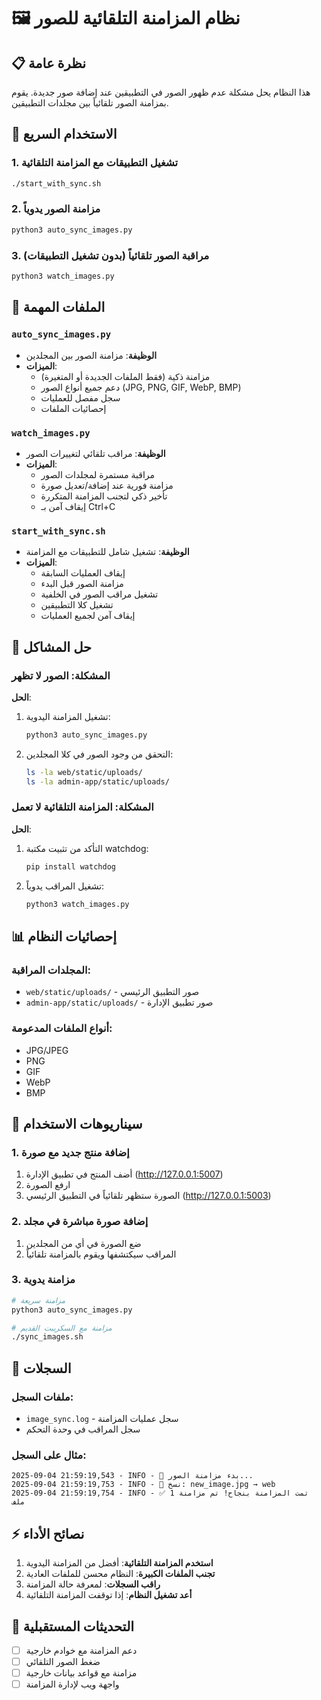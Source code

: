 # 🖼️ نظام المزامنة التلقائية للصور

## 📋 نظرة عامة
هذا النظام يحل مشكلة عدم ظهور الصور في التطبيقين عند إضافة صور جديدة. يقوم بمزامنة الصور تلقائياً بين مجلدات التطبيقين.

## 🚀 الاستخدام السريع

### 1. تشغيل التطبيقات مع المزامنة التلقائية
```bash
./start_with_sync.sh
```

### 2. مزامنة الصور يدوياً
```bash
python3 auto_sync_images.py
```

### 3. مراقبة الصور تلقائياً (بدون تشغيل التطبيقات)
```bash
python3 watch_images.py
```

## 📁 الملفات المهمة

### `auto_sync_images.py`
- **الوظيفة**: مزامنة الصور بين المجلدين
- **الميزات**:
  - مزامنة ذكية (فقط الملفات الجديدة أو المتغيرة)
  - دعم جميع أنواع الصور (JPG, PNG, GIF, WebP, BMP)
  - سجل مفصل للعمليات
  - إحصائيات الملفات

### `watch_images.py`
- **الوظيفة**: مراقب تلقائي لتغييرات الصور
- **الميزات**:
  - مراقبة مستمرة لمجلدات الصور
  - مزامنة فورية عند إضافة/تعديل صورة
  - تأخير ذكي لتجنب المزامنة المتكررة
  - إيقاف آمن بـ Ctrl+C

### `start_with_sync.sh`
- **الوظيفة**: تشغيل شامل للتطبيقات مع المزامنة
- **الميزات**:
  - إيقاف العمليات السابقة
  - مزامنة الصور قبل البدء
  - تشغيل مراقب الصور في الخلفية
  - تشغيل كلا التطبيقين
  - إيقاف آمن لجميع العمليات

## 🔧 حل المشاكل

### المشكلة: الصور لا تظهر
**الحل**:
1. تشغيل المزامنة اليدوية:
   ```bash
   python3 auto_sync_images.py
   ```

2. التحقق من وجود الصور في كلا المجلدين:
   ```bash
   ls -la web/static/uploads/
   ls -la admin-app/static/uploads/
   ```

### المشكلة: المزامنة التلقائية لا تعمل
**الحل**:
1. التأكد من تثبيت مكتبة watchdog:
   ```bash
   pip install watchdog
   ```

2. تشغيل المراقب يدوياً:
   ```bash
   python3 watch_images.py
   ```

## 📊 إحصائيات النظام

### المجلدات المراقبة:
- `web/static/uploads/` - صور التطبيق الرئيسي
- `admin-app/static/uploads/` - صور تطبيق الإدارة

### أنواع الملفات المدعومة:
- JPG/JPEG
- PNG
- GIF
- WebP
- BMP

## 🎯 سيناريوهات الاستخدام

### 1. إضافة منتج جديد مع صورة
1. أضف المنتج في تطبيق الإدارة (http://127.0.0.1:5007)
2. ارفع الصورة
3. الصورة ستظهر تلقائياً في التطبيق الرئيسي (http://127.0.0.1:5003)

### 2. إضافة صورة مباشرة في مجلد
1. ضع الصورة في أي من المجلدين
2. المراقب سيكتشفها ويقوم بالمزامنة تلقائياً

### 3. مزامنة يدوية
```bash
# مزامنة سريعة
python3 auto_sync_images.py

# مزامنة مع السكريبت القديم
./sync_images.sh
```

## 📝 السجلات

### ملفات السجل:
- `image_sync.log` - سجل عمليات المزامنة
- سجل المراقب في وحدة التحكم

### مثال على السجل:
```
2025-09-04 21:59:19,543 - INFO - 🔄 بدء مزامنة الصور...
2025-09-04 21:59:19,753 - INFO - 📁 نسخ: new_image.jpg → web
2025-09-04 21:59:19,754 - INFO - ✅ تمت المزامنة بنجاح! تم مزامنة 1 ملف
```

## ⚡ نصائح الأداء

1. **استخدم المزامنة التلقائية**: أفضل من المزامنة اليدوية
2. **تجنب الملفات الكبيرة**: النظام محسن للملفات العادية
3. **راقب السجلات**: لمعرفة حالة المزامنة
4. **أعد تشغيل النظام**: إذا توقفت المزامنة التلقائية

## 🔄 التحديثات المستقبلية

- [ ] دعم المزامنة مع خوادم خارجية
- [ ] ضغط الصور التلقائي
- [ ] مزامنة مع قواعد بيانات خارجية
- [ ] واجهة ويب لإدارة المزامنة
